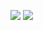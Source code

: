 ![](https://github.com/wangyangyangisme/iframe-tabs/tree/master/screenshot/w1.png)
![](https://github.com/wangyangyangisme/iframe-tabs/tree/master/screenshot/w2.png)

